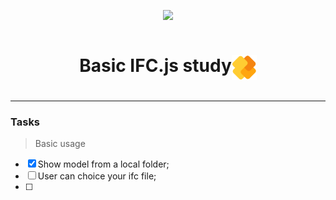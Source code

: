<p align="center">
<img src="http://img.shields.io/static/v1?label=STATUS&message=EM%20DESENVOLVIMENTO&color=GREEN&style=for-the-badge"/>
</p>

<div align="center" style="display:flex; justify-content: center; align-items: center; gap:0.5rem;">
  <h1>Basic IFC.js study
    <img src="./public/images/ifcjs-logo.png" width=40 height= 40 align="right">
  </h1>
</div>

___

### Tasks
>Basic usage
- [x] Show model from a local folder;
- [ ] User can choice your ifc file;
- [ ] 
